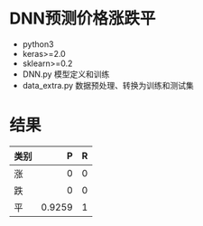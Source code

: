 # DNN预测价格涨跌平
* python3
* keras>=2.0
* sklearn>=0.2
* DNN.py 模型定义和训练
* data_extra.py 数据预处理、转换为训练和测试集
# 结果
| 类别 | P | R |
| :------| ------: | :------: |
| 涨 | 0 | 0 |
| 跌 | 0 | 0 |
| 平 | 0.9259 | 1 |